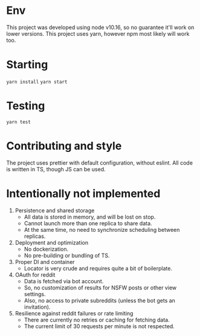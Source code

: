 # Env

This project was developed using node v10.16, so no guarantee it'll work on lower versions.
This project uses yarn, however npm most likely will work too.

# Starting

`yarn install`
`yarn start`

# Testing

`yarn test`

# Contributing and style

The project uses prettier with default configuration, without eslint. 
All code is written in TS, though JS can be used.

# Intentionally not implemented
1. Persistence and shared storage
    * All data is stored in memory, and will be lost on stop.
    * Cannot launch more than one replica to share data.
    * At the same time, no need to synchronize scheduling between replicas.
2. Deployment and optimization
    * No dockerization.
    * No pre-building or bundling of TS.
3. Proper DI and container 
    * Locator is very crude and requires quite a bit of boilerplate.
4. OAuth for reddit
    * Data is fetched via bot account.
    * So, no customization of results for NSFW posts or other view settings.
    * Also, no access to private subreddits (unless the bot gets an invitation).
5. Resilience against reddit failures or rate limiting
    * There are currently no retries or caching for fetching data.
    * The current limit of 30 requests per minute is not respected.
